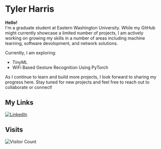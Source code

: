 # Tyler Harris

**Hello!**  
I'm a graduate student at Eastern Washington University. While my GitHub might currently showcase a limited number of projects, I am actively working on growing my skills in a number of areas including machine learning, software devolopment, and network solutions.

Currently, I am exploring:
- TinyML
- WiFi Based Gesture Recognition Using PyTorch

As I continue to learn and build more projects, I look forward to sharing my progress here. Stay tuned for new projects and feel free to reach out to collaborate or connect!

## My Links

[![LinkedIn](https://img.shields.io/badge/LinkedIn-0077B5?style=for-the-badge&logo=linkedin&logoColor=white)](https://www.linkedin.com/in/tyler-harris-49455827b/)

## Visits

![Visitor Count](https://komarev.com/ghpvc/?username=tharium&color=red)

